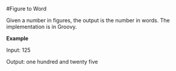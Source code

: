 #Figure to Word

Given a number in figures, the output is the number in words. The implementation is in Groovy.  

**Example**

Input:  125

Output: one hundred and twenty five
